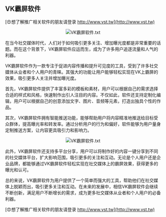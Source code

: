 ## **VK霸屏软件**

[😍想了解推广相关软件的朋友请登录 http://www.vst.tw](http://www.vst.tw)

 <center><img src="https://vst.tw/MP4/tuiguang/png/0.png" alt="VK霸屏软件.txt"></center>

在当今社交媒体时代，人们对于如何吸引更多关注、增加曝光度都是非常重要的话题。而在这个背景下，VK霸屏软件应运而生，成为了许多用户追逐流量和人气的利器。

VK霸屏软件作为一款专注于促进内容传播和提升可见度的工具，受到了许多社交媒体从业者和个人用户的青睐。其强大的功能让用户能够轻松实现在VK上霸屏的效果，吸引更多人关注并增加曝光度。

首先，VK霸屏软件提供了丰富多彩的模板和素材，用户可以根据自己的需求选择合适的样式和风格，快速制作出引人注目的内容。不仅如此，软件还支持定制化编辑，用户可以根据自己的创意添加文字、图片、音频等元素，打造出独具个性的作品。

其次，VK霸屏软件拥有智能推送功能，能够帮助用户将内容精准地推送给目标受众群体，提高曝光率和转发率。通过分析用户的行为和偏好，软件能够为用户量身定制推送方案，让内容更具吸引力和影响力。

 <center><img src="https://vst.tw/MP4/tuiguang/png/3.png" alt="VK霸屏软件.txt"></center>

此外，VK霸屏软件还支持多平台分享，用户可以将制作好的内容一键分享到不同的社交媒体平台，扩大影响范围，吸引更多的关注和互动。无论是个人用户还是企业品牌，都能够通过VK霸屏软件轻松实现在社交媒体上的霸屏效果，获得更多的曝光和认可。

总的来说，VK霸屏软件为用户提供了一个简单而强大的工具，帮助他们在社交媒体上脱颖而出，吸引更多关注和互动。在未来的发展中，相信VK霸屏软件会继续不断创新，满足用户不断增长的需求，成为更多社交媒体从业者和个人用户的必备利器。

[😍想了解推广相关软件的朋友请登录 http://www.vst.tw](http://www.vst.tw)



